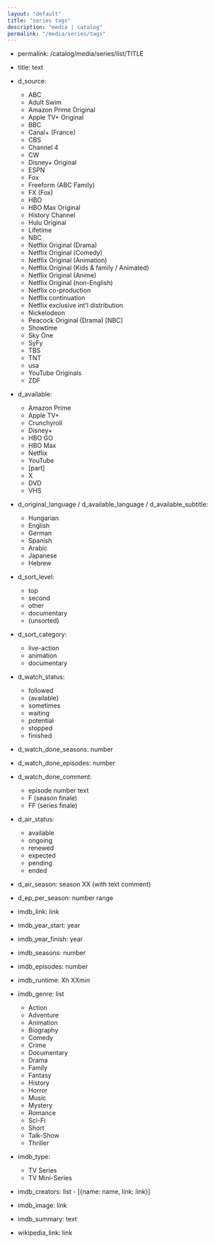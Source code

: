 ```yaml
---
layout: "default"
title: "series tags"
description: "media | catalog"
permalink: "/media/series/tags"
---
```


- permalink: /catalog/media/series/list/TITLE

- title: text

- d_source:
  - ABC
  - Adult Swim
  - Amazon Prime Original
  - Apple TV+ Original
  - BBC
  - Canal+ (France)
  - CBS
  - Channel 4
  - CW
  - Disney+ Original
  - ESPN
  - Fox
  - Freeform (ABC Family)
  - FX (Fox)
  - HBO
  - HBO Max Original
  - History Channel
  - Hulu Original
  - Lifetime
  - NBC
  - Netflix Original (Drama)
  - Netflix Original (Comedy)
  - Netflix Original (Animation)
  - Netflix Original (Kids & family / Animated)
  - Netflix Original (Anime)
  - Netflix Original (non-English)
  - Netflix co-production
  - Netflix continuation
  - Netflix exclusive int'l distribution
  - Nickelodeon
  - Peacock Original (Drama) [NBC]
  - Showtime
  - Sky One
  - SyFy
  - TBS
  - TNT
  - usa
  - YouTube Originals
  - ZDF
- d_available:
  - Amazon Prime
  - Apple TV+
  - Crunchyroll
  - Disney+
  - HBO GO
  - HBO Max
  - Netflix
  - YouTube
  - [part]
  - X
  - DVD
  - VHS

- d_original_language / d_available_language / d_available_subtitle:
  - Hungarian
  - English
  - German
  - Spanish
  - Arabic
  - Japanese
  - Hebrew

- d_sort_level:
  - top
  - second
  - other
  - documentary
  - (unsorted)

- d_sort_category:
  - live-action
  - animation
  - documentary

- d_watch_status:
  - followed
  - (available)
  - sometimes
  - waiting
  - potential
  - stopped
  - finished
- d_watch_done_seasons: number
- d_watch_done_episodes: number
- d_watch_done_comment:
  - episode number text
  - F (season finale)
  - FF (series finale)

- d_air_status:
  - available
  - ongoing
  - renewed
  - expected
  - pending
  - ended
- d_air_season: season XX (with text comment)

-  d_ep_per_season: number range

- imdb_link: link
- imdb_year_start: year
- imdb_year_finish: year
- imdb_seasons: number
- imdb_episodes: number
- imdb_runtime: Xh XXmin
- imdb_genre: list
  - Action
  - Adventure
  - Animation
  - Biography
  - Comedy
  - Crime
  - Documentary
  - Drama
  - Family
  - Fantasy
  - History
  - Horror
  - Music
  - Mystery
  - Romance
  - Sci-Fi
  - Short
  - Talk-Show
  - Thriller
- imdb_type:
  - TV Series
  - TV Mini-Series
- imdb_creators: list - [{name: name, link: link}]
- imdb_image: link
- imdb_summary: text

- wikipedia_link: link
